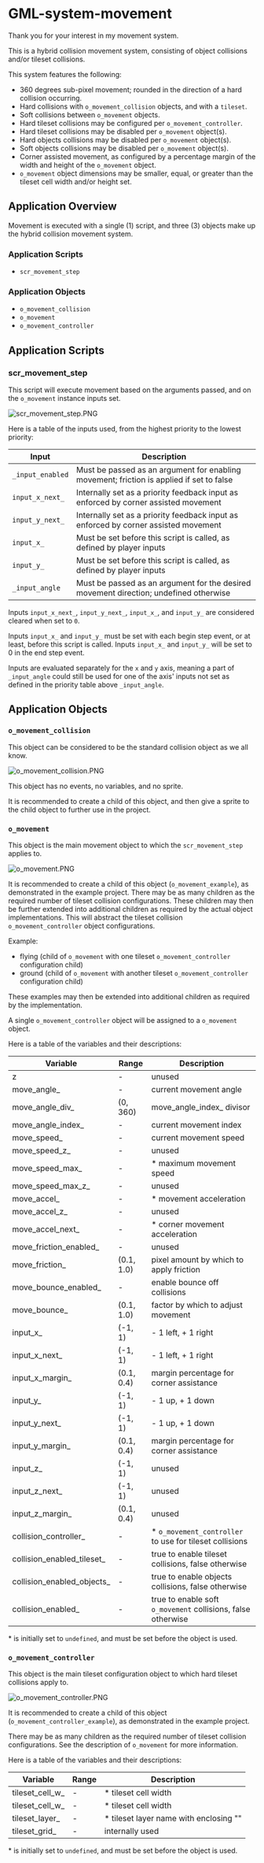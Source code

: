 # GML-system-movement

Thank you for your interest in my movement system.

This is a hybrid collision movement system, consisting of object collisions and/or tileset collisions.

This system features the following:
- 360 degrees sub-pixel movement; rounded in the direction of a hard collision occurring.
- Hard collisions with `o_movement_collision` objects, and with a `tileset`.
- Soft collisions between `o_movement` objects.
- Hard tileset collisions may be configured per `o_movement_controller`.
- Hard tileset collisions may be disabled per `o_movement` object(s).
- Hard objects collisions may be disabled per `o_movement` object(s).
- Soft objects collisions may be disabled per `o_movement` object(s).
- Corner assisted movement, as configured by a percentage margin of the width and height of the `o_movement` object.
- `o_movement` object dimensions may be smaller, equal, or greater than the tileset cell width and/or height set.

## Application Overview
Movement is executed with a single (1) script, and three (3) objects make up the hybrid collision movement system.

### Application Scripts
- `scr_movement_step`

### Application Objects
- `o_movement_collision`
- `o_movement`
- `o_movement_controller`

## Application Scripts

### scr_movement_step
This script will execute movement based on the arguments passed, and on the `o_movement` instance inputs set.

![scr_movement_step.PNG](readme/scr_movement_step.PNG?raw=true)

Here is a table of the inputs used, from the highest priority to the lowest priority:

| Input | Description |
| ----- | ----------- |
| `_input_enabled` | Must be passed as an argument for enabling movement; friction is applied if set to false |
| `input_x_next_` | Internally set as a priority feedback input as enforced by corner assisted movement |
| `input_y_next_` | Internally set as a priority feedback input as enforced by corner assisted movement |
| `input_x_` | Must be set before this script is called, as defined by player inputs |
| `input_y_` | Must be set before this script is called, as defined by player inputs |
| `_input_angle` | Must be passed as an argument for the desired movement direction; undefined otherwise |

Inputs `input_x_next_`, `input_y_next_`, `input_x_`, and `input_y_` are considered cleared when set to `0`.

Inputs `input_x_` and `input_y_` must be set with each begin step event, or at least, before this script is called. 
Inputs `input_x_` and `input_y_` will be set to 0 in the end step event.

Inputs are evaluated separately for the `x` and `y` axis, meaning a part of `_input_angle` could still be used for one of the axis' inputs not set as defined in the priority table above `_input_angle`.

## Application Objects

### `o_movement_collision`

This object can be considered to be the standard collision object as we all know.

![o_movement_collision.PNG](readme/o_movement_collision.PNG?raw=true)

This object has no events, no variables, and no sprite.

It is recommended to create a child of this object, and then give a sprite to the child object to further use in the project.

### `o_movement`

This object is the main movement object to which the `scr_movement_step` applies to.

![o_movement.PNG](readme/o_movement.PNG?raw=true)

It is recommended to create a child of this object (`o_movement_example`), as demonstrated in the example project. There may be as many children as the required number of tileset collision configurations. These children may then be further extended into additional children as required by the actual object implementations. This will abstract the tileset collision `o_movement_controller` object configurations.

Example:
- flying (child of `o_movement` with one tileset `o_movement_controller` configuration child)
- ground (child of `o_movement` with another tileset `o_movement_controller` configuration child)

These examples may then be extended into additional children as required by the implementation.

A single `o_movement_controller` object will be assigned to a `o_movement` object.

Here is a table of the variables and their descriptions:

| Variable | Range | Description |
| -------- | ----- | ----------- |
| z | - | unused |
| move_angle_ | - | current movement angle |
| move_angle_div_ | (0, 360) | move_angle_index_ divisor |
| move_angle_index_ | - | current movement index |
| move_speed_ | - | current movement speed |
| move_speed_z_ | - | unused |
| move_speed_max_ | - | * maximum movement speed |
| move_speed_max_z_ | - | unused |
| move_accel_ | - | * movement acceleration |
| move_accel_z_ | - | unused |
| move_accel_next_ | - | * corner movement acceleration |
| move_friction_enabled_ | - | unused |
| move_friction_ | (0.1, 1.0) | pixel amount by which to apply friction |
| move_bounce_enabled_ | - | enable bounce off collisions |
| move_bounce_ | (0.1, 1.0) | factor by which to adjust movement |
| input_x_ | (-1, 1) | - 1 left, + 1 right |
| input_x_next_ | (-1, 1) | - 1 left, + 1 right |
| input_x_margin_ | (0.1, 0.4) | margin percentage for corner assistance |
| input_y_ | (-1, 1) | - 1 up, + 1 down |
| input_y_next_ | (-1, 1) | - 1 up, + 1 down |
| input_y_margin_ | (0.1, 0.4) | margin percentage for corner assistance |
| input_z_ | (-1, 1) | unused |
| input_z_next_ | (-1, 1) | unused |
| input_z_margin_ | (0.1, 0.4) | unused |
| collision_controller_ | - | * `o_movement_controller` to use for tileset collisions |
| collision_enabled_tileset_ | - | true to enable tileset collisions, false otherwise |
| collision_enabled_objects_ | - | true to enable objects collisions, false otherwise |
| collision_enabled_ | - | true to enable soft `o_movement` collisions, false otherwise |

\* is initially set to `undefined`, and must be set before the object is used.

### `o_movement_controller`

This object is the main tileset configuration object to which hard tileset collisions apply to.

![o_movement_controller.PNG](readme/o_movement_controller.PNG?raw=true)

It is recommended to create a child of this object (`o_movement_controller_example`), as demonstrated in the example project.

There may be as many children as the required number of tileset collision configurations. See the description of `o_movement` for more information.

Here is a table of the variables and their descriptions:

| Variable | Range | Description |
| -------- | ----- | ----------- |
| tileset_cell_w_ | - | * tileset cell width |
| tileset_cell_w_ | - | * tileset cell width |
| tileset_layer_ | - | * tileset layer name with enclosing "" |
| tileset_grid_ | - | internally used |

\* is initially set to `undefined`, and must be set before the object is used.

